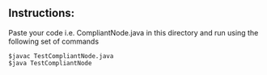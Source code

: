 ## Instructions:

Paste your code i.e. CompliantNode.java in this directory and run using the following set of commands

```
$javac TestCompliantNode.java
$java TestCompliantNode
```
